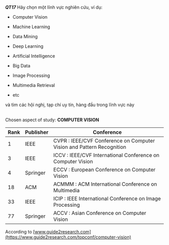 ***QT17*** Hãy chọn một lĩnh vực nghiên cứu, ví dụ:

- Computer Vision

- Machine Learning

- Data Mining

- Deep Learning

- Artificial Intelligence

- Big Data

- Image Processing

- Multimedia Retrieval

- etc

và tìm các hội nghị, tạp chí uy tín, hàng đầu trong lĩnh vực này <br/><br/>

Chosen aspect of study: **COMPUTER VISION**

| Rank | Publisher | Conference |
| --- | --- | --- |
| 1 | IEEE | CVPR : IEEE/CVF Conference on Computer Vision and Pattern Recognition |
| 3 | IEEE | ICCV : IEEE/CVF International Conference on Computer Vision |
| 4 | Springer | ECCV : European Conference on Computer Vision |
| 18 | ACM | ACMMM : ACM International Conference on Multimedia |
| 33 | IEEE | ICIP : IEEE International Conference on Image Processing |
| 77 | Springer | ACCV : Asian Conference on Computer Vision |

According to [www.guide2research.com](https://www.guide2research.com/topconf/computer-vision)
